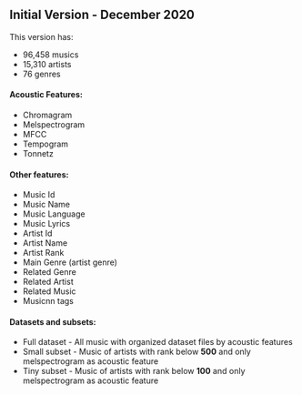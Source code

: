 ## Initial Version - December 2020
This version has:
- 96,458 musics 
- 15,310 artists 
- 76 genres

#### Acoustic Features:

- Chromagram
- Melspectrogram
- MFCC
- Tempogram
- Tonnetz

#### Other features:

- Music Id
- Music Name
- Music Language
- Music Lyrics
- Artist Id
- Artist Name
- Artist Rank
- Main Genre (artist genre)
- Related Genre
- Related Artist
- Related Music
- Musicnn tags

#### Datasets and subsets:

- Full dataset - All music with organized dataset files by acoustic features
- Small subset - Music of artists with rank below **500** and only melspectrogram as acoustic feature
- Tiny subset - Music of artists with rank below **100** and only melspectrogram as acoustic feature  